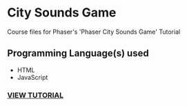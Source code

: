 # City Sounds Game
Course files for Phaser's 'Phaser City Sounds Game' Tutorial


## Programming Language(s) used

* HTML
* JavaScript


### [VIEW TUTORIAL](https://www.youtube.com/watch?v=Jd_rR-wmJrQ)

